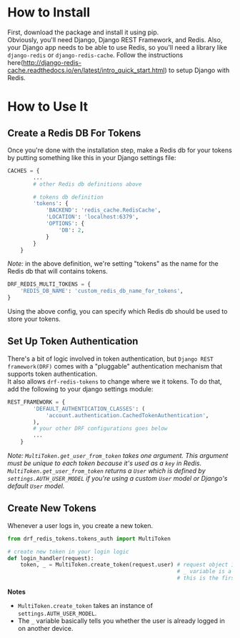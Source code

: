 # How to Install
First, download the package and install it using pip.   
Obviously, you'll need Django, Django REST Framework, and Redis. Also, your Django app needs to be able to use Redis, so you'll need a library like `django-redis` or `django-redis-cache`.
Follow the instructions here(http://django-redis-cache.readthedocs.io/en/latest/intro_quick_start.html) to setup Django with Redis.   
# How to Use It
## Create a Redis DB For Tokens
Once you're done with the installation step, make a Redis db for your tokens by putting something like this in your Django settings file:   
```python
CACHES = {
        ...
        # other Redis db definitions above

        # tokens db definition
        'tokens': {
            'BACKEND': 'redis_cache.RedisCache',
            'LOCATION': 'localhost:6379',
            'OPTIONS': {
                'DB': 2,
            }
        }
    }
```
*Note:* in the above definition, we're setting "tokens" as the name for the Redis db that will contains tokens.
```python
DRF_REDIS_MULTI_TOKENS = {
    'REDIS_DB_NAME': 'custom_redis_db_name_for_tokens',
}
```
Using the above config, you can specify which Redis db should be used to store your tokens.
## Set Up Token Authentication
There's a bit of logic involved in token authentication, but `Django REST framework(DRF)` comes with a "pluggable" authentication mechanism that supports token authentication.   
It also allows `drf-redis-tokens` to change where we it tokens. To do that, add the following to your django settings module:
```python
REST_FRAMEWORK = {
        'DEFAULT_AUTHENTICATION_CLASSES': (
            'account.authentication.CachedTokenAuthentication',
        ),
        # your other DRF configurations goes below
        ...
    }
```
*Note: `MultiToken.get_user_from_token` takes one argument. This argument must be unique to each token because it's used as a `key` in Redis. `MultiToken.get_user_from_token` returns a `User` which is defined by `settings.AUTH_USER_MODEL` if you're using a custom `User` model or Django's default `User` model.*    
## Create New Tokens
Whenever a user logs in, you create a new token.
```python
from drf_redis_tokens.tokens_auth import MultiToken

# create new token in your login logic
def login_handler(request):
    token, _ = MultiToken.create_token(request.user) # request object in DRF has a user attribute
						                             # _ variable is a boolean that denotes whether
						                             # this is the first token created for this user
```
**Notes**
- `MultiToken.create_token` takes an instance of `settings.AUTH_USER_MODEL`.   
- The `_` variable basically tells you whether the user is already logged in on another device.   

